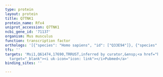 ```yaml
---
type: protein
layout: protein
title: Q7TNK1
protein_name: Rfx4
uniprot_accession: Q7TNK1
ncbi_gene_id: '71137'
organism: Mus musculus
function: transcription factor
orthologs: '[{"species": "Homo sapiens", "id": ["Q33E94"]}, {"species": "Rattus norvegicus", "id": ["A0A0G2K8F2"]}]'
tfs: ''
targets: 'Msi1,Q61474,17690,TRRUST,inferred by curator,&ensp;<a href="https://www.ncbi.nlm.nih.gov/pubmed/?term=25058468%5Buid%5D+OR+29087512%5Buid%5D"
  target="_blank"><i uk-icon="icon: link"></i>Pubmed</a>'
binding_sites: ''

---
```

